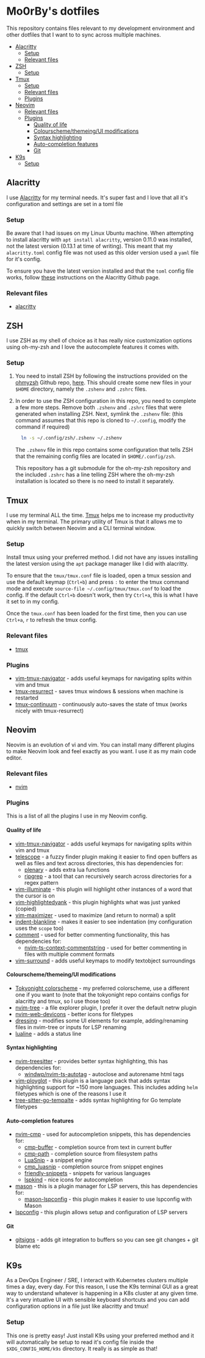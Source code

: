 # Mo0rBy's dotfiles

This repository contains files relevant to my development environment and other dotfiles that I want to to sync across multiple machines.

<!-- toc -->

- [Alacritty](#alacritty)
  * [Setup](#setup)
  * [Relevant files](#relevant-files)
- [ZSH](#zsh)
  * [Setup](#setup-1)
- [Tmux](#tmux)
  * [Setup](#setup-2)
  * [Relevant files](#relevant-files-1)
  * [Plugins](#plugins)
- [Neovim](#neovim)
  * [Relevant files](#relevant-files-2)
  * [Plugins](#plugins-1)
    + [Quality of life](#quality-of-life)
    + [Colourscheme/themeing/UI modifications](#colourschemethemeingui-modifications)
    + [Syntax highlighting](#syntax-highlighting)
    + [Auto-completion features](#auto-completion-features)
    + [Git](#git)
- [K9s](#k9s)
  * [Setup](#setup-3)

<!-- tocstop -->

## Alacritty

I use [Alacritty](https://github.com/alacritty/alacritty) for my terminal needs. 
It's super fast and I love that all it's configuration and settings are set in a toml file

### Setup

Be aware that I had issues on my Linux Ubuntu machine.
When attempting to install alacritty with `apt install alacritty`, version 0.11.0 was installed, not the latest version (0.13.1 at time of writing).
This meant that my `alacritty.toml` config file was not used as this older version used a `yaml` file for it's config.

To ensure you have the latest version installed and that the `toml` config file works, follow [these](https://github.com/alacritty/alacritty/blob/master/INSTALL.md) instructions on the Alacritty Github page.

### Relevant files

- [alacritty](alacritty)

## ZSH

I use ZSH as my shell of choice as it has really nice customization options using oh-my-zsh and I love the autocomplete features it comes with.

### Setup

1. You need to install ZSH by following the instructions provided on the [ohmyzsh](https://github.com/ohmyzsh/ohmyzsh) Github repo, [here](https://github.com/ohmyzsh/ohmyzsh/wiki/Installing-ZSH).
This should create some new files in your `$HOME` directory, namely the `.zshenv` and `.zshrc` files.

2. In order to use the ZSH configuration in this repo, you need to complete a few more steps.
Remove both `.zshenv` and `.zshrc` files that were generated when installing ZSH.
Next, symlink the `.zshenv` file: (this command assumes that this repo is cloned to `~/.config`, modify the command if required)
    ```sh
      ln -s ~/.config/zsh/.zshenv ~/.zshenv
    ```
    The `.zshenv` file in this repo contains some configuration that tells ZSH that the remaining config files are located in `$HOME/.config/zsh`.

    This repository has a git submodule for the oh-my-zsh repository and the included `.zshrc` has a line telling ZSH where the oh-my-zsh installation is located so there is no need to install it separately.

## Tmux

I use my terminal ALL the time. [Tmux](https://github.com/tmux/tmux) helps me to increase my productivity when in my terminal. The primary utility of Tmux is that it allows me to quickly switch between Neovim and a CLI terminal window.

### Setup

Install tmux using your preferred method.
I did not have any issues installing the latest version using the `apt` package manager like I did with alacritty.

To ensure that the `tmux/tmux.conf` file is loaded, open a tmux session and use the default keymap (`Ctrl+b`) and press `:` to enter the tmux command mode and execute `source-file ~/.config/tmux/tmux.conf` to load the config.
If the default `Ctrl+b` doesn't work, then try `Ctrl+a`, this is what I have it set to in my config.

Once the `tmux.conf` has been loaded for the first time, then you can use `Ctrl+a`, `r` to refresh the tmux config.

### Relevant files

- [tmux](tmux)

### Plugins

- [vim-tmux-navigator](https://github.com/christoomey/vim-tmux-navigator) - adds useful keymaps for navigating splits within vim and tmux
- [tmux-resurrect](https://github.com/tmux-plugins/tmux-resurrect) - saves tmux windows & sessions when machine is restarted
- [tmux-continuum](https://github.com/tmux-plugins/tmux-continuum) - continuously auto-saves the state of tmux (works nicely with tmux-resurrect)

## Neovim

Neovim is an evolution of vi and vim. You can install many different plugins to make Neovim look and feel exactly as you want. I use it as my main code editor.

### Relevant files

- [nvim](nvim)

### Plugins

This is a list of all the plugins I use in my Neovim config.

#### Quality of life

- [vim-tmux-navigator](https://github.com/christoomey/vim-tmux-navigator) - adds useful keymaps for navigating splits within vim and tmux
- [telescope](https://github.com/nvim-telescope/telescope.nvim) - a fuzzy finder plugin making it easier to find open buffers as well as files and text across directories, this has dependencies for:
    - [plenary](https://github.com/nvim-lua/plenary.nvim) - adds extra lua functions
    - [ripgrep](https://github.com/BurntSushi/ripgrep) - a tool that can recursively search across directories for a regex pattern
- [vim-illuminate](https://github.com/RRethy/vim-illuminate) - this plugin will highlight other instances of a word that the cursor is on
- [vim-highlightedyank](https://github.com/machakann/vim-highlightedyank) - this plugin highlights what was just yanked (copied)
- [vim-maximizer](https://github.com/szw/vim-maximizer) - used to maximize (and return to normal) a split
- [indent-blankline](https://github.com/lukas-reineke/indent-blankline.nvim) - makes it easier to see indentation (my configuration uses the `scope` too)
- [comment](https://github.com/numToStr/Comment.nvim) - used for better commenting functionality, this has dependencies for:
    - [nvim-ts-context-commentstring](https://github.com/JoosepAlviste/nvim-ts-context-commentstring) - used for better commenting in files with multiple comment formats
- [vim-surround](https://github.com/tpope/vim-surround) - adds useful keymaps to modify textobject surroundings

#### Colourscheme/themeing/UI modifications

- [Tokyonight colorscheme](https://github.com/folke/tokyonight.nvim) - my preferred colorscheme, use a different one if you want to (note that the tokyonight repo contains configs for alacritty and tmux, so I use those too)
- [nvim-tree](https://github.com/nvim-tree/nvim-tree.lua) - a file explorer plugin, I prefer it over the default netrw plugin
- [nvim-web-devicons](https://github.com/nvim-tree/nvim-web-devicons) - better icons for filetypes
- [dressing](https://github.com/stevearc/dressing.nvim) - modifies some UI elements for example, adding/renaming files in nvim-tree or inputs for LSP renaming
- [lualine](https://github.com/nvim-lualine/lualine.nvim) - adds a status line

#### Syntax highlighting

- [nvim-treesitter](https://github.com/nvim-treesitter/nvim-treesitter) - provides better syntax highlighting, this has dependencies for:
    - [windwp/nvim-ts-autotag](https://github.com/windwp/nvim-ts-autotag) - autoclose and autorename html tags
- [vim-ployglot](https://github.com/sheerun/vim-polyglot) - this plugin is a language pack that adds syntax highlighting support for ~150 more languages. This includes adding `helm` filetypes which is one of the reasons I use it
- [tree-sitter-go-tempalte](https://github.com/ngalaiko/tree-sitter-go-template) - adds syntax highlighting for Go template filetypes

#### Auto-completion features

- [nvim-cmp](https://github.com/hrsh7th/nvim-cmp) - used for autocompletion snippets, this has dependencies for:
    - [cmp-buffer](https://github.com/hrsh7th/cmp-buffer) - completion source from text in current buffer
    - [cmp-path](https://github.com/hrsh7th/cmp-path) - completion source from filesystem paths
    - [LuaSnip](https://github.com/L3MON4D3/LuaSnip) - a snippet engine
    - [cmp_luasnip](https://github.com/saadparwaiz1/cmp_luasnip) - completion source from snippet engines
    - [friendly-snippets](https://github.com/rafamadriz/friendly-snippets) - snippets for various languages
    - [lspkind](https://github.com/onsails/lspkind.nvim) - nice icons for autocompletion
- [mason](https://github.com/williamboman/mason.nvim) - this is a plugin manager for LSP servers, this has dependencies for:
    - [mason-lspconfig](https://github.com/williamboman/mason-lspconfig.nvim) - this plugin makes it easier to use lspconfig with Mason 
- [lspconfig](https://github.com/neovim/nvim-lspconfig) - this plugin allows setup and configuration of LSP servers

#### Git

- [gitsigns](https://github.com/lewis6991/gitsigns.nvim) - adds git integration to buffers so you can see git changes + git blame etc

## K9s

As a DevOps Engineer / SRE, I interact with Kubernetes clusters multiple times a day, every day.
For this reason, I use the K9s terminal GUI as a great way to understand whatever is happening in a K8s cluster at any given time.
It's a very intuative UI with sensible keyboard shortcuts and you can add configuration options in a file just like alacritty and tmux!

### Setup

This one is pretty easy!
Just install K9s using your preferred method and it will automatically be setup to read it's config file inside the `$XDG_CONFIG_HOME/k9s` directory.
It really is as simple as that!
